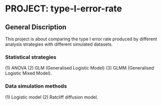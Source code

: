 # PROJECT: type-I-error-rate

## General Discription
This project is about comparing the type I error rate produced by different analysis strategies with different simulated datasets.
### Statistical strategies
(1) ANOVA
(2) GLM (Generalised Logistic Model)
(3) GLMM (Generalised Logistic Mixed Model).
### Data simulation methods
(1) Logistic model
(2) Ratcliff diffusion model.



